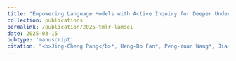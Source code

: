 ```yaml
---
title: "Empowering Language Models with Active Inquiry for Deeper Understanding"
collection: publications
permalink: /publication/2025-tmlr-lamsei
date: 2025-03-15
pubtype: 'manuscript'
citation: "<b>Jing-Cheng Pang</b>*, Heng-Bo Fan*, Peng-Yuan Wang*, Jia-Hao Xiao*, Nan Tang, Si-Hang Yang, Chengxing Jia, Ming-Kun Xie, Xiang Chen, Sheng-Jun Huang and Yang Yu. <i> Interactive Large Language Models for Reliable Answering under Incomplete Context. </i> Submitted to Transactions on Machine Learning Research (TMLR)."
---
```

